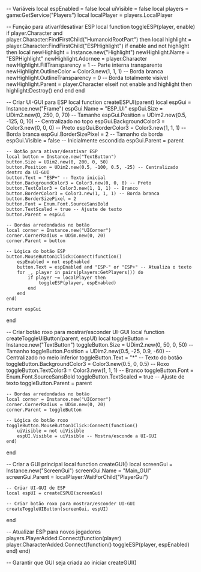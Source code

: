 -- Variáveis
local espEnabled = false
local uiVisible = false
local players = game:GetService("Players")
local localPlayer = players.LocalPlayer

-- Função para ativar/desativar ESP
local function toggleESP(player, enable)
    if player.Character and player.Character:FindFirstChild("HumanoidRootPart") then
        local highlight = player.Character:FindFirstChild("ESPHighlight")
        if enable and not highlight then
            local newHighlight = Instance.new("Highlight")
            newHighlight.Name = "ESPHighlight"
            newHighlight.Adornee = player.Character
            newHighlight.FillTransparency = 1 -- Parte interna transparente
            newHighlight.OutlineColor = Color3.new(1, 1, 1) -- Borda branca
            newHighlight.OutlineTransparency = 0 -- Borda totalmente visível
            newHighlight.Parent = player.Character
        elseif not enable and highlight then
            highlight:Destroy()
        end
    end
end

-- Criar UI-GUI para ESP
local function createESPUI(parent)
    local espGui = Instance.new("Frame")
    espGui.Name = "ESP_UI"
    espGui.Size = UDim2.new(0, 250, 0, 70) -- Tamanho
    espGui.Position = UDim2.new(0.5, -125, 0, 10) -- Centralizado no topo
    espGui.BackgroundColor3 = Color3.new(0, 0, 0) -- Preto
    espGui.BorderColor3 = Color3.new(1, 1, 1) -- Borda branca
    espGui.BorderSizePixel = 2 -- Tamanho da borda
    espGui.Visible = false -- Inicialmente escondida
    espGui.Parent = parent

    -- Botão para ativar/desativar ESP
    local button = Instance.new("TextButton")
    button.Size = UDim2.new(0, 200, 0, 50)
    button.Position = UDim2.new(0.5, -100, 0.5, -25) -- Centralizado dentro da UI-GUI
    button.Text = "ESP+" -- Texto inicial
    button.BackgroundColor3 = Color3.new(0, 0, 0) -- Preto
    button.TextColor3 = Color3.new(1, 1, 1) -- Branco
    button.BorderColor3 = Color3.new(1, 1, 1) -- Borda branca
    button.BorderSizePixel = 2
    button.Font = Enum.Font.SourceSansBold
    button.TextScaled = true -- Ajuste de texto
    button.Parent = espGui

    -- Bordas arredondadas no botão
    local corner = Instance.new("UICorner")
    corner.CornerRadius = UDim.new(0, 20)
    corner.Parent = button

    -- Lógica do botão ESP
    button.MouseButton1Click:Connect(function()
        espEnabled = not espEnabled
        button.Text = espEnabled and "ESP-" or "ESP+" -- Atualiza o texto
        for _, player in pairs(players:GetPlayers()) do
            if player ~= localPlayer then
                toggleESP(player, espEnabled)
            end
        end
    end)

    return espGui
end

-- Criar botão roxo para mostrar/esconder UI-GUI
local function createToggleUIButton(parent, espUI)
    local toggleButton = Instance.new("TextButton")
    toggleButton.Size = UDim2.new(0, 50, 0, 50) -- Tamanho
    toggleButton.Position = UDim2.new(0.5, -25, 0.9, -60) -- Centralizado no meio inferior
    toggleButton.Text = "*" -- Texto do botão
    toggleButton.BackgroundColor3 = Color3.new(0.5, 0, 0.5) -- Roxo
    toggleButton.TextColor3 = Color3.new(1, 1, 1) -- Branco
    toggleButton.Font = Enum.Font.SourceSansBold
    toggleButton.TextScaled = true -- Ajuste de texto
    toggleButton.Parent = parent

    -- Bordas arredondadas no botão
    local corner = Instance.new("UICorner")
    corner.CornerRadius = UDim.new(0, 20)
    corner.Parent = toggleButton

    -- Lógica do botão roxo
    toggleButton.MouseButton1Click:Connect(function()
        uiVisible = not uiVisible
        espUI.Visible = uiVisible -- Mostra/esconde a UI-GUI
    end)
end

-- Criar a GUI principal
local function createGUI()
    local screenGui = Instance.new("ScreenGui")
    screenGui.Name = "Main_GUI"
    screenGui.Parent = localPlayer:WaitForChild("PlayerGui")

    -- Criar UI-GUI de ESP
    local espUI = createESPUI(screenGui)

    -- Criar botão roxo para mostrar/esconder UI-GUI
    createToggleUIButton(screenGui, espUI)
end

-- Atualizar ESP para novos jogadores
players.PlayerAdded:Connect(function(player)
    player.CharacterAdded:Connect(function()
        toggleESP(player, espEnabled)
    end)
end)

-- Garantir que GUI seja criada ao iniciar
createGUI()
